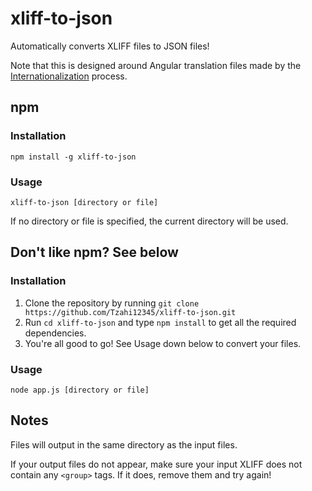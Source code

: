 # xliff-to-json
Automatically converts XLIFF files to JSON files!

Note that this is designed around Angular translation files made by the [Internationalization](https://angular.io/guide/i18n) process.

## npm

### Installation

`npm install -g xliff-to-json`

### Usage

`xliff-to-json [directory or file]`

If no directory or file is specified, the current directory will be used.

## Don't like npm? See below

### Installation

1. Clone the repository by running `git clone https://github.com/Tzahi12345/xliff-to-json.git`
2. Run `cd xliff-to-json` and type `npm install` to get all the required dependencies.
3. You're all good to go! See Usage down below to convert your files.

### Usage

`node app.js [directory or file]`

## Notes

Files will output in the same directory as the input files.

If your output files do not appear, make sure your input XLIFF does not contain any `<group>` tags. If it does, remove them and try again!
